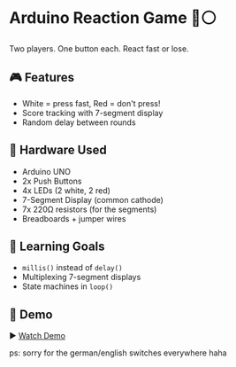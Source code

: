 # Arduino Reaction Game 🔴⚪

Two players. One button each. React fast or lose.

## 🎮 Features
- White = press fast, Red = don't press!
- Score tracking with 7-segment display
- Random delay between rounds

## 🔧 Hardware Used
- Arduino UNO
- 2x Push Buttons
- 4x LEDs (2 white, 2 red)
- 7-Segment Display (common cathode)
- 7x 220Ω resistors (for the segments)
- Breadboards + jumper wires

## 🧠 Learning Goals
- `millis()` instead of `delay()`
- Multiplexing 7-segment displays
- State machines in `loop()`

## 📸 Demo
▶️ [Watch Demo](https://streamable.com/3hbehw)





ps: sorry for the german/english switches everywhere haha


